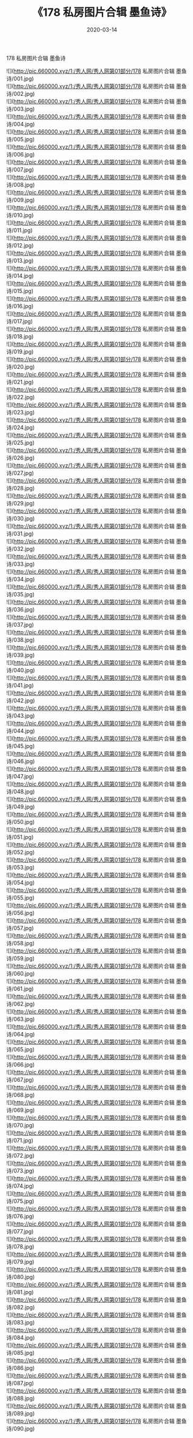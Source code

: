 ﻿---
layout: post
title:  《178 私房图片合辑 墨鱼诗》
date:   2020-03-14
img: http://pic.660000.xyz/1:/秀人网/秀人网第01部分/178 私房图片合辑 墨鱼诗/000.jpg
categories: [美女, 清纯, 唯美]
---

178 私房图片合辑 墨鱼诗

  ![](http://pic.660000.xyz/1:/秀人网/秀人网第01部分/178 私房图片合辑 墨鱼诗/001.jpg) <br> ![](http://pic.660000.xyz/1:/秀人网/秀人网第01部分/178 私房图片合辑 墨鱼诗/002.jpg) <br> ![](http://pic.660000.xyz/1:/秀人网/秀人网第01部分/178 私房图片合辑 墨鱼诗/003.jpg) <br> ![](http://pic.660000.xyz/1:/秀人网/秀人网第01部分/178 私房图片合辑 墨鱼诗/004.jpg) <br> ![](http://pic.660000.xyz/1:/秀人网/秀人网第01部分/178 私房图片合辑 墨鱼诗/005.jpg) <br> ![](http://pic.660000.xyz/1:/秀人网/秀人网第01部分/178 私房图片合辑 墨鱼诗/006.jpg) <br> ![](http://pic.660000.xyz/1:/秀人网/秀人网第01部分/178 私房图片合辑 墨鱼诗/007.jpg) <br> ![](http://pic.660000.xyz/1:/秀人网/秀人网第01部分/178 私房图片合辑 墨鱼诗/008.jpg) <br> ![](http://pic.660000.xyz/1:/秀人网/秀人网第01部分/178 私房图片合辑 墨鱼诗/009.jpg) <br> ![](http://pic.660000.xyz/1:/秀人网/秀人网第01部分/178 私房图片合辑 墨鱼诗/010.jpg) <br> ![](http://pic.660000.xyz/1:/秀人网/秀人网第01部分/178 私房图片合辑 墨鱼诗/011.jpg) <br> ![](http://pic.660000.xyz/1:/秀人网/秀人网第01部分/178 私房图片合辑 墨鱼诗/012.jpg) <br> ![](http://pic.660000.xyz/1:/秀人网/秀人网第01部分/178 私房图片合辑 墨鱼诗/013.jpg) <br> ![](http://pic.660000.xyz/1:/秀人网/秀人网第01部分/178 私房图片合辑 墨鱼诗/014.jpg) <br> ![](http://pic.660000.xyz/1:/秀人网/秀人网第01部分/178 私房图片合辑 墨鱼诗/015.jpg) <br> ![](http://pic.660000.xyz/1:/秀人网/秀人网第01部分/178 私房图片合辑 墨鱼诗/016.jpg) <br> ![](http://pic.660000.xyz/1:/秀人网/秀人网第01部分/178 私房图片合辑 墨鱼诗/017.jpg) <br> ![](http://pic.660000.xyz/1:/秀人网/秀人网第01部分/178 私房图片合辑 墨鱼诗/018.jpg) <br> ![](http://pic.660000.xyz/1:/秀人网/秀人网第01部分/178 私房图片合辑 墨鱼诗/019.jpg) <br> ![](http://pic.660000.xyz/1:/秀人网/秀人网第01部分/178 私房图片合辑 墨鱼诗/020.jpg) <br> ![](http://pic.660000.xyz/1:/秀人网/秀人网第01部分/178 私房图片合辑 墨鱼诗/021.jpg) <br> ![](http://pic.660000.xyz/1:/秀人网/秀人网第01部分/178 私房图片合辑 墨鱼诗/022.jpg) <br> ![](http://pic.660000.xyz/1:/秀人网/秀人网第01部分/178 私房图片合辑 墨鱼诗/023.jpg) <br> ![](http://pic.660000.xyz/1:/秀人网/秀人网第01部分/178 私房图片合辑 墨鱼诗/024.jpg) <br> ![](http://pic.660000.xyz/1:/秀人网/秀人网第01部分/178 私房图片合辑 墨鱼诗/025.jpg) <br> ![](http://pic.660000.xyz/1:/秀人网/秀人网第01部分/178 私房图片合辑 墨鱼诗/026.jpg) <br> ![](http://pic.660000.xyz/1:/秀人网/秀人网第01部分/178 私房图片合辑 墨鱼诗/027.jpg) <br> ![](http://pic.660000.xyz/1:/秀人网/秀人网第01部分/178 私房图片合辑 墨鱼诗/028.jpg) <br> ![](http://pic.660000.xyz/1:/秀人网/秀人网第01部分/178 私房图片合辑 墨鱼诗/029.jpg) <br> ![](http://pic.660000.xyz/1:/秀人网/秀人网第01部分/178 私房图片合辑 墨鱼诗/030.jpg) <br> ![](http://pic.660000.xyz/1:/秀人网/秀人网第01部分/178 私房图片合辑 墨鱼诗/031.jpg) <br> ![](http://pic.660000.xyz/1:/秀人网/秀人网第01部分/178 私房图片合辑 墨鱼诗/032.jpg) <br> ![](http://pic.660000.xyz/1:/秀人网/秀人网第01部分/178 私房图片合辑 墨鱼诗/033.jpg) <br> ![](http://pic.660000.xyz/1:/秀人网/秀人网第01部分/178 私房图片合辑 墨鱼诗/034.jpg) <br> ![](http://pic.660000.xyz/1:/秀人网/秀人网第01部分/178 私房图片合辑 墨鱼诗/035.jpg) <br> ![](http://pic.660000.xyz/1:/秀人网/秀人网第01部分/178 私房图片合辑 墨鱼诗/036.jpg) <br> ![](http://pic.660000.xyz/1:/秀人网/秀人网第01部分/178 私房图片合辑 墨鱼诗/037.jpg) <br> ![](http://pic.660000.xyz/1:/秀人网/秀人网第01部分/178 私房图片合辑 墨鱼诗/038.jpg) <br> ![](http://pic.660000.xyz/1:/秀人网/秀人网第01部分/178 私房图片合辑 墨鱼诗/039.jpg) <br> ![](http://pic.660000.xyz/1:/秀人网/秀人网第01部分/178 私房图片合辑 墨鱼诗/040.jpg) <br> ![](http://pic.660000.xyz/1:/秀人网/秀人网第01部分/178 私房图片合辑 墨鱼诗/041.jpg) <br> ![](http://pic.660000.xyz/1:/秀人网/秀人网第01部分/178 私房图片合辑 墨鱼诗/042.jpg) <br> ![](http://pic.660000.xyz/1:/秀人网/秀人网第01部分/178 私房图片合辑 墨鱼诗/043.jpg) <br> ![](http://pic.660000.xyz/1:/秀人网/秀人网第01部分/178 私房图片合辑 墨鱼诗/044.jpg) <br> ![](http://pic.660000.xyz/1:/秀人网/秀人网第01部分/178 私房图片合辑 墨鱼诗/045.jpg) <br> ![](http://pic.660000.xyz/1:/秀人网/秀人网第01部分/178 私房图片合辑 墨鱼诗/046.jpg) <br> ![](http://pic.660000.xyz/1:/秀人网/秀人网第01部分/178 私房图片合辑 墨鱼诗/047.jpg) <br> ![](http://pic.660000.xyz/1:/秀人网/秀人网第01部分/178 私房图片合辑 墨鱼诗/048.jpg) <br> ![](http://pic.660000.xyz/1:/秀人网/秀人网第01部分/178 私房图片合辑 墨鱼诗/049.jpg) <br> ![](http://pic.660000.xyz/1:/秀人网/秀人网第01部分/178 私房图片合辑 墨鱼诗/050.jpg) <br> ![](http://pic.660000.xyz/1:/秀人网/秀人网第01部分/178 私房图片合辑 墨鱼诗/051.jpg) <br> ![](http://pic.660000.xyz/1:/秀人网/秀人网第01部分/178 私房图片合辑 墨鱼诗/052.jpg) <br> ![](http://pic.660000.xyz/1:/秀人网/秀人网第01部分/178 私房图片合辑 墨鱼诗/053.jpg) <br> ![](http://pic.660000.xyz/1:/秀人网/秀人网第01部分/178 私房图片合辑 墨鱼诗/054.jpg) <br> ![](http://pic.660000.xyz/1:/秀人网/秀人网第01部分/178 私房图片合辑 墨鱼诗/055.jpg) <br> ![](http://pic.660000.xyz/1:/秀人网/秀人网第01部分/178 私房图片合辑 墨鱼诗/056.jpg) <br> ![](http://pic.660000.xyz/1:/秀人网/秀人网第01部分/178 私房图片合辑 墨鱼诗/057.jpg) <br> ![](http://pic.660000.xyz/1:/秀人网/秀人网第01部分/178 私房图片合辑 墨鱼诗/058.jpg) <br> ![](http://pic.660000.xyz/1:/秀人网/秀人网第01部分/178 私房图片合辑 墨鱼诗/059.jpg) <br> ![](http://pic.660000.xyz/1:/秀人网/秀人网第01部分/178 私房图片合辑 墨鱼诗/060.jpg) <br> ![](http://pic.660000.xyz/1:/秀人网/秀人网第01部分/178 私房图片合辑 墨鱼诗/061.jpg) <br> ![](http://pic.660000.xyz/1:/秀人网/秀人网第01部分/178 私房图片合辑 墨鱼诗/062.jpg) <br> ![](http://pic.660000.xyz/1:/秀人网/秀人网第01部分/178 私房图片合辑 墨鱼诗/063.jpg) <br> ![](http://pic.660000.xyz/1:/秀人网/秀人网第01部分/178 私房图片合辑 墨鱼诗/064.jpg) <br> ![](http://pic.660000.xyz/1:/秀人网/秀人网第01部分/178 私房图片合辑 墨鱼诗/065.jpg) <br> ![](http://pic.660000.xyz/1:/秀人网/秀人网第01部分/178 私房图片合辑 墨鱼诗/066.jpg) <br> ![](http://pic.660000.xyz/1:/秀人网/秀人网第01部分/178 私房图片合辑 墨鱼诗/067.jpg) <br> ![](http://pic.660000.xyz/1:/秀人网/秀人网第01部分/178 私房图片合辑 墨鱼诗/068.jpg) <br> ![](http://pic.660000.xyz/1:/秀人网/秀人网第01部分/178 私房图片合辑 墨鱼诗/069.jpg) <br> ![](http://pic.660000.xyz/1:/秀人网/秀人网第01部分/178 私房图片合辑 墨鱼诗/070.jpg) <br> ![](http://pic.660000.xyz/1:/秀人网/秀人网第01部分/178 私房图片合辑 墨鱼诗/071.jpg) <br> ![](http://pic.660000.xyz/1:/秀人网/秀人网第01部分/178 私房图片合辑 墨鱼诗/072.jpg) <br> ![](http://pic.660000.xyz/1:/秀人网/秀人网第01部分/178 私房图片合辑 墨鱼诗/073.jpg) <br> ![](http://pic.660000.xyz/1:/秀人网/秀人网第01部分/178 私房图片合辑 墨鱼诗/074.jpg) <br> ![](http://pic.660000.xyz/1:/秀人网/秀人网第01部分/178 私房图片合辑 墨鱼诗/075.jpg) <br> ![](http://pic.660000.xyz/1:/秀人网/秀人网第01部分/178 私房图片合辑 墨鱼诗/076.jpg) <br> ![](http://pic.660000.xyz/1:/秀人网/秀人网第01部分/178 私房图片合辑 墨鱼诗/077.jpg) <br> ![](http://pic.660000.xyz/1:/秀人网/秀人网第01部分/178 私房图片合辑 墨鱼诗/078.jpg) <br> ![](http://pic.660000.xyz/1:/秀人网/秀人网第01部分/178 私房图片合辑 墨鱼诗/079.jpg) <br> ![](http://pic.660000.xyz/1:/秀人网/秀人网第01部分/178 私房图片合辑 墨鱼诗/080.jpg) <br> ![](http://pic.660000.xyz/1:/秀人网/秀人网第01部分/178 私房图片合辑 墨鱼诗/081.jpg) <br> ![](http://pic.660000.xyz/1:/秀人网/秀人网第01部分/178 私房图片合辑 墨鱼诗/082.jpg) <br> ![](http://pic.660000.xyz/1:/秀人网/秀人网第01部分/178 私房图片合辑 墨鱼诗/083.jpg) <br> ![](http://pic.660000.xyz/1:/秀人网/秀人网第01部分/178 私房图片合辑 墨鱼诗/084.jpg) <br> ![](http://pic.660000.xyz/1:/秀人网/秀人网第01部分/178 私房图片合辑 墨鱼诗/085.jpg) <br> ![](http://pic.660000.xyz/1:/秀人网/秀人网第01部分/178 私房图片合辑 墨鱼诗/086.jpg) <br> ![](http://pic.660000.xyz/1:/秀人网/秀人网第01部分/178 私房图片合辑 墨鱼诗/087.jpg) <br> ![](http://pic.660000.xyz/1:/秀人网/秀人网第01部分/178 私房图片合辑 墨鱼诗/088.jpg) <br> ![](http://pic.660000.xyz/1:/秀人网/秀人网第01部分/178 私房图片合辑 墨鱼诗/089.jpg) <br> ![](http://pic.660000.xyz/1:/秀人网/秀人网第01部分/178 私房图片合辑 墨鱼诗/090.jpg) <br>